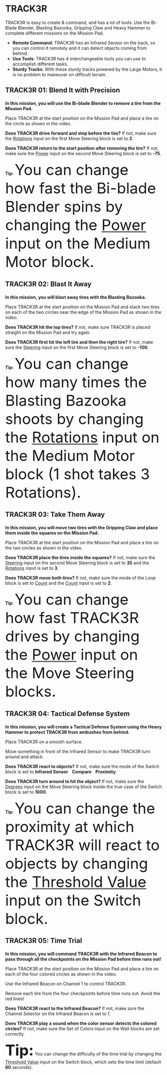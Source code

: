 # TRACK3R

TRACK3R is easy to create & command, and has a lot of tools. Use the Bi-Blade Blender, Blasting Bazooka, Gripping Claw and Heavy Hammer to complete different missions on the Mission Pad.
- __Remote Command__: TRACK3R has an Infrared Sensor on the back, so you can control it remotely and it can detect objects coming from behind.
- __Use Tools__: TRACK3R has 4 interchangeable tools you can use to accomplish different tasks.
- __Sturdy Tracks__: With these sturdy tracks powered by the Large Motors, it is no problem to maneuver on difficult terrain.


## <?xml version="1.0" encoding="utf-8"?><ActivityCopyPaste fontsize="14" fontfamily="Verdana" xmlns="http://www.ni.com/ActivityRichTextDocument.xsd"><p><font size="6"></font><b>TRACK3R 01: Blend It with Precision</b></p></ActivityCopyPaste>

<?xml version="1.0" encoding="utf-8"?><ActivityCopyPaste fontsize="12" fontfamily="Verdana" xmlns="http://www.ni.com/ActivityRichTextDocument.xsd"><p><b>In this mission, you will use the Bi-blade Blender to remove a tire from the Mission Pad.</b></p></ActivityCopyPaste>

<?xml version="1.0" encoding="utf-8"?><ActivityCopyPaste fontsize="12" fontfamily="Verdana" xmlns="http://www.ni.com/ActivityRichTextDocument.xsd"><p>Place TRACK3R at the start position on the Mission Pad and place a tire on the circle as shown in the video.</p></ActivityCopyPaste>

<?xml version="1.0" encoding="utf-8"?><ActivityCopyPaste fontsize="12" fontfamily="Verdana" xmlns="http://www.ni.com/ActivityRichTextDocument.xsd"><p><b>Does TRACK3R drive forward and stop before the tire?</b> If not, make sure the <font color="#666666"><u><a action="OpenWebsite:ev3help\://blocks/LEGO/Move.html#Mode_Rotations">Rotations</a></u></font> input on the first Move Steering block is set to <b>2</b>.

<b>Does TRACK3R return to the start position after removing the tire?</b> If not, make sure the <font color="#666666"><u><a action="OpenWebsite:ev3help\://blocks/LEGO/Move.html#MotorPowerAndDirection">Power</a></u></font> input on the second Move Steering block is set to <b>-75</b>.</p></ActivityCopyPaste>

<?xml version="1.0" encoding="utf-8"?><ActivityCopyPaste fontsize="16" fontfamily="Verdana" xmlns="http://www.ni.com/ActivityRichTextDocument.xsd"><p><b>Tip:</b> <font size="12">You can change how fast the Bi-blade Blender spins by changing the </font><font size="12" color="#666666"><u><a action="OpenWebsite:ev3help\://blocks/LEGO/MediumMotor.html#MotorPowerAndDirection">Power</a></u></font><font size="12"> input on the Medium Motor block.</font></p></ActivityCopyPaste>


## <?xml version="1.0" encoding="utf-8"?><ActivityCopyPaste fontsize="14" fontfamily="Verdana" xmlns="http://www.ni.com/ActivityRichTextDocument.xsd"><p><font size="6"></font><b>TRACK3R 02: Blast It Away</b></p></ActivityCopyPaste>

<?xml version="1.0" encoding="utf-8"?><ActivityCopyPaste fontsize="12" fontfamily="Verdana" xmlns="http://www.ni.com/ActivityRichTextDocument.xsd"><p><b>In this mission, you will blast away tires with the Blasting Bazooka.</b></p></ActivityCopyPaste>

<?xml version="1.0" encoding="utf-8"?><ActivityCopyPaste fontsize="12" fontfamily="Verdana" xmlns="http://www.ni.com/ActivityRichTextDocument.xsd"><p>Place TRACK3R at the start position on the Mission Pad and stack two tires on each of the two circles near the edge of the Mission Pad as shown in the video.</p></ActivityCopyPaste>

<?xml version="1.0" encoding="utf-8"?><ActivityCopyPaste fontsize="12" fontfamily="Verdana" xmlns="http://www.ni.com/ActivityRichTextDocument.xsd"><p><b>Does TRACK3R hit the top tires?</b> If not, make sure TRACK3R is placed straight on the Mission Pad and try again.

<b>Does TRACK3R first hit the left tire and then the right tire?</b> If not, make sure the <font color="#666666"><u><a action="OpenWebsite:ev3help\://blocks/LEGO/Move.html#SteeringAndMotorSpeed">Steering</a></u></font> input on the first Move Steering block is set to <b>-100</b>.</p></ActivityCopyPaste>

<?xml version="1.0" encoding="utf-8"?><ActivityCopyPaste fontsize="16" fontfamily="Verdana" xmlns="http://www.ni.com/ActivityRichTextDocument.xsd"><p><b>Tip:</b> <font size="12">You can change how many times the Blasting Bazooka shoots by changing the </font><font size="12" color="#666666"><u><a action="OpenWebsite:ev3help\://blocks/LEGO/MediumMotor.html#Mode_Rotations">Rotations</a></u></font><font size="12"> input on the Medium Motor block (1 shot takes 3 Rotations).</font></p></ActivityCopyPaste>


## <?xml version="1.0" encoding="utf-8"?><ActivityCopyPaste fontsize="14" fontfamily="Verdana" xmlns="http://www.ni.com/ActivityRichTextDocument.xsd"><p><font size="6"></font><b>TRACK3R 03: Take Them Away</b></p></ActivityCopyPaste>

<?xml version="1.0" encoding="utf-8"?><ActivityCopyPaste fontsize="12" fontfamily="Verdana" xmlns="http://www.ni.com/ActivityRichTextDocument.xsd"><p><b>In this mission, you will move two tires with the Gripping Claw and place them inside the squares on the Mission Pad.</b></p></ActivityCopyPaste>

<?xml version="1.0" encoding="utf-8"?><ActivityCopyPaste fontsize="12" fontfamily="Verdana" xmlns="http://www.ni.com/ActivityRichTextDocument.xsd"><p>Place TRACK3R at the start position on the Mission Pad and place a tire on the two circles as shown in the video.</p></ActivityCopyPaste>

<?xml version="1.0" encoding="utf-8"?><ActivityCopyPaste fontsize="12" fontfamily="Verdana" xmlns="http://www.ni.com/ActivityRichTextDocument.xsd"><p><b>Does TRACK3R place the tires inside the squares?</b> If not, make sure the <font color="#666666"><u><a action="OpenWebsite:ev3help\://blocks/LEGO/Move.html#SteeringAndMotorSpeed">Steering</a></u></font> input on the second Move Steering block is set to <b>35</b> and the <font color="#666666"><u><a action="OpenWebsite:ev3help\://blocks/LEGO/Move.html#Mode_Rotations">Rotations</a></u></font> input is set to <b>3</b>.

<b>Does TRACK3R move both tires?</b> If not, make sure the mode of the Loop block is set to <font color="#666666"><u><a action="OpenWebsite:ev3help\://blocks/LEGO/LoopCondition.html#Mode_Count">Count</a></u></font> and the <font color="#666666"><u><a action="OpenWebsite:ev3help\://blocks/LEGO/LoopCondition.html#IterationsToRun">Count</a></u></font> input is set to <b>2</b>.</p></ActivityCopyPaste>

<?xml version="1.0" encoding="utf-8"?><ActivityCopyPaste fontsize="16" fontfamily="Verdana" xmlns="http://www.ni.com/ActivityRichTextDocument.xsd"><p><b>Tip:</b> <font size="12">You can change how fast TRACK3R drives by changing the </font><font size="12" color="#666666"><u><a action="OpenWebsite:ev3help\://blocks/LEGO/Move.html#MotorPowerAndDirection">Power</a></u></font><font size="12"> input on the Move Steering blocks.</font></p></ActivityCopyPaste>


## <?xml version="1.0" encoding="utf-8"?><ActivityCopyPaste fontsize="14" fontfamily="Verdana" xmlns="http://www.ni.com/ActivityRichTextDocument.xsd"><p><font size="6"></font><b>TRACK3R 04: Tactical Defense System</b></p></ActivityCopyPaste>

<?xml version="1.0" encoding="utf-8"?><ActivityCopyPaste fontsize="12" fontfamily="Verdana" xmlns="http://www.ni.com/ActivityRichTextDocument.xsd"><p><b>In this mission, you will create a Tactical Defense System using the Heavy Hammer to protect TRACK3R from ambushes from behind.</b></p></ActivityCopyPaste>

<?xml version="1.0" encoding="utf-8"?><ActivityCopyPaste fontsize="12" fontfamily="Verdana" xmlns="http://www.ni.com/ActivityRichTextDocument.xsd"><p>Place TRACK3R on a smooth surface.</p></ActivityCopyPaste>

<?xml version="1.0" encoding="utf-8"?><ActivityCopyPaste fontsize="12" fontfamily="Verdana" xmlns="http://www.ni.com/ActivityRichTextDocument.xsd"><p>Move something in front of the Infrared Sensor to make TRACK3R turn around and attack.</p></ActivityCopyPaste>

<?xml version="1.0" encoding="utf-8"?><ActivityCopyPaste fontsize="12" fontfamily="Verdana" xmlns="http://www.ni.com/ActivityRichTextDocument.xsd"><p><b>Does TRACK3R react to objects?</b> If not, make sure the mode of the Switch block is set to <b>Infrared Sensor <img src="arrow.png" width="6" height="14" /> Compare <img src="arrow.png" width="6" height="14" /> Proximity</b>.

<b>Does TRACK3R turn around to hit the object?</b> If not, make sure the <font color="#666666"><u><a action="OpenWebsite:ev3help\://blocks/LEGO/Move.html#Mode_Degrees">Degrees</a></u></font> input on the Move Steering block inside the true case of the Switch block is set to <b>1000</b>.</p></ActivityCopyPaste>

<?xml version="1.0" encoding="utf-8"?><ActivityCopyPaste fontsize="16" fontfamily="Verdana" xmlns="http://www.ni.com/ActivityRichTextDocument.xsd"><p><b>Tip:</b> <font size="12">You can change the proximity at which TRACK3R will react to objects by changing the </font><font size="12" color="#666666"><u><a action="OpenWebsite:ev3help\://blocks/LEGO/CaseSelector.html#TestingASensorThreshold">Threshold Value</a></u></font><font size="12"> input on the Switch block.</font></p></ActivityCopyPaste>


## <?xml version="1.0" encoding="utf-8"?><ActivityCopyPaste fontsize="14" fontfamily="Verdana" xmlns="http://www.ni.com/ActivityRichTextDocument.xsd"><p><font size="6"></font><b>TRACK3R 05: Time Trial</b></p></ActivityCopyPaste>

<?xml version="1.0" encoding="utf-8"?><ActivityCopyPaste fontsize="12" fontfamily="Verdana" xmlns="http://www.ni.com/ActivityRichTextDocument.xsd"><p><b>In this mission, you will command TRACK3R with the Infrared Beacon to pass through all the checkpoints on the Mission Pad before time runs out!</b></p></ActivityCopyPaste>

<?xml version="1.0" encoding="utf-8"?><ActivityCopyPaste fontsize="12" fontfamily="Verdana" xmlns="http://www.ni.com/ActivityRichTextDocument.xsd"><p>Place TRACK3R at the start position on the Mission Pad and place a tire on each of the four colored circles as shown in the video.</p></ActivityCopyPaste>

<?xml version="1.0" encoding="utf-8"?><ActivityCopyPaste fontsize="12" fontfamily="Verdana" xmlns="http://www.ni.com/ActivityRichTextDocument.xsd"><p>Use the Infrared Beacon on Channel 1 to control TRACK3R.</p></ActivityCopyPaste>

<?xml version="1.0" encoding="utf-8"?><ActivityCopyPaste fontsize="12" fontfamily="Verdana" xmlns="http://www.ni.com/ActivityRichTextDocument.xsd"><p>Remove each tire from the four checkpoints before time runs out. Avoid the red lines!</p></ActivityCopyPaste>

<?xml version="1.0" encoding="utf-8"?><ActivityCopyPaste fontsize="12" fontfamily="Verdana" xmlns="http://www.ni.com/ActivityRichTextDocument.xsd"><p><b>Does TRACK3R react to the Infrared Beacon?</b> If not, make sure the Channel Selector on the Infrared Beacon is set to 1.

<b>Does TRACK3R play a sound when the color sensor detects the colored circles?</b> If not, make sure the Set of Colors input on the Wait blocks are set correctly.</p></ActivityCopyPaste>

<?xml version="1.0" encoding="utf-8"?><ActivityCopyPaste fontsize="12" fontfamily="Verdana" xmlns="http://www.ni.com/ActivityRichTextDocument.xsd"><p><font size="16"><b>Tip:</b></font> You can change the difficulty of the time trial by changing the <font color="#666666"><u><a action="OpenWebsite:ev3help\://blocks/LEGO/CaseSelector.html#TestingASensorThreshold">Threshold Value</a></u></font> input on the Switch block, which sets the time limit (default <b>60</b> seconds).</p></ActivityCopyPaste>
